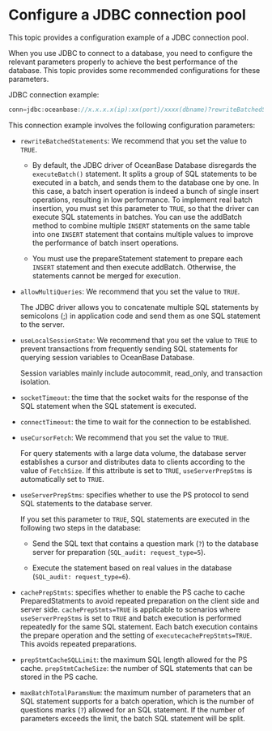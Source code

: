 # Configure a JDBC connection pool

This topic provides a configuration example of a JDBC connection pool. 

When you use JDBC to connect to a database, you need to configure the relevant parameters properly to achieve the best performance of the database. This topic provides some recommended configurations for these parameters. 

JDBC connection example:

```java
conn=jdbc:oceanbase://x.x.x.x(ip):xx(port)/xxxx(dbname)?rewriteBatchedStatements=TRUE&allowMultiQueries=TRUE&useLocalSessionState=TRUE&useUnicode=TRUE&characterEncoding=utf-8&socketTimeout=3000000&connectTimeout=60000
```

This connection example involves the following configuration parameters:

* `rewriteBatchedStatements`: We recommend that you set the value to `TRUE`. 

   * By default, the JDBC driver of OceanBase Database disregards the `executeBatch()` statement. It splits a group of SQL statements to be executed in a batch, and sends them to the database one by one. In this case, a batch insert operation is indeed a bunch of single insert operations, resulting in low performance. To implement real batch insertion, you must set this parameter to `TRUE`, so that the driver can execute SQL statements in batches. You can use the addBatch method to combine multiple `INSERT` statements on the same table into one `INSERT` statement that contains multiple values to improve the performance of batch insert operations. 

   * You must use the prepareStatement statement to prepare each `INSERT` statement and then execute addBatch. Otherwise, the statements cannot be merged for execution. 

* `allowMultiQueries`: We recommend that you set the value to `TRUE`. 

   The JDBC driver allows you to concatenate multiple SQL statements by semicolons (;) in application code and send them as one SQL statement to the server. 

* `useLocalSessionState`: We recommend that you set the value to `TRUE` to prevent transactions from frequently sending SQL statements for querying session variables to OceanBase Database. 

   Session variables mainly include autocommit, read_only, and transaction isolation. 

* `socketTimeout`: the time that the socket waits for the response of the SQL statement when the SQL statement is executed. 

* `connectTimeout`: the time to wait for the connection to be established. 

* `useCursorFetch`: We recommend that you set the value to `TRUE`. 

   For query statements with a large data volume, the database server establishes a cursor and distributes data to clients according to the value of `FetchSize`. If this attribute is set to `TRUE`, `useServerPrepStms` is automatically set to `TRUE`. 

* `useServerPrepStms`: specifies whether to use the PS protocol to send SQL statements to the database server. 

   If you set this parameter to `TRUE`, SQL statements are executed in the following two steps in the database:

   * Send the SQL text that contains a question mark (`?`) to the database server for preparation (`SQL_audit: request_type=5`).

   * Execute the statement based on real values in the database (`SQL_audit: request_type=6`).

* `cachePrepStmts`: specifies whether to enable the PS cache to cache PreparedStatments to avoid repeated preparation on the client side and server side. `cachePrepStmts=TRUE` is applicable to scenarios where `useServerPrepStms` is set to `TRUE` and batch execution is performed repeatedly for the same SQL statement. Each batch execution contains the prepare operation and the setting of `executecachePrepStmts=TRUE`. This avoids repeated preparations. 

* `prepStmtCacheSQLLimit`: the maximum SQL length allowed for the PS cache. `prepStmtCacheSize`: the number of SQL statements that can be stored in the PS cache. 

* `maxBatchTotalParamsNum`: the maximum number of parameters that an SQL statement supports for a batch operation, which is the number of questions marks (`?`) allowed for an SQL statement.  If the number of parameters exceeds the limit, the batch SQL statement will be split. 
